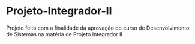 # Projeto-Integrador-II

Projeto feito com a finalidade da aprovação do curso de Desenvolvimento de Sistemas na matéria de Projeto Integrador II
